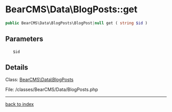 # BearCMS\Data\BlogPosts::get

```php
public BearCMS\Data\BlogPosts\BlogPost|null get ( string $id )
```

## Parameters

&nbsp;&nbsp;&nbsp;&nbsp;&nbsp;&nbsp;`$id`

## Details

Class: [BearCMS\Data\BlogPosts](bearcms.data.blogposts.class.md)

File: /classes/BearCMS/Data/BlogPosts.php

---

[back to index](index.md)

